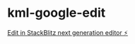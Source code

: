 # kml-google-edit

[Edit in StackBlitz next generation editor ⚡️](https://stackblitz.com/~/github.com/samalviya/kml-google-edit)